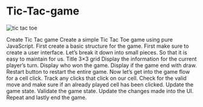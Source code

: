 # Tic-Tac-game
![tic tac toe](https://user-images.githubusercontent.com/122368872/220533154-03d560ef-c98c-4556-a7be-3018347eb04e.png)

Create Tic Tac game
Create a simple Tic Tac Toe game using pure JavaScript.
First create a basic structure for the game. First make sure to create a user interface. Let’s break it down into small pieces. So that it is easy to maintain for us.
Title
3×3 grid
Display the information for the current player’s turn.
Display who won the game.
Display if the game end with draw.
Restart button to restart the entire game.
Now let’s get into the game flow for a cell click.
Track any clicks that click on our cell.
Check for the valid move and make sure if an already played cell has been clicked.
Update the game state.
Validate the game state.
Update the changes made into the UI.
Repeat and lastly end the game.


